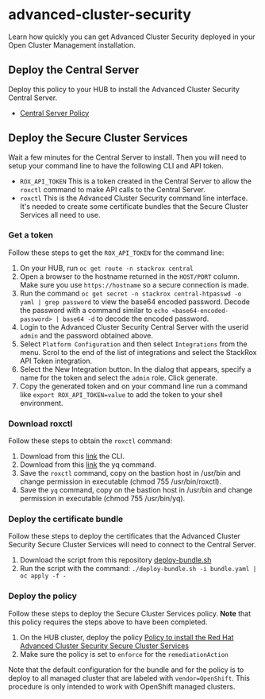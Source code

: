 # advanced-cluster-security
Learn how quickly you can get Advanced Cluster Security deployed in your Open Cluster Management installation.

## Deploy the Central Server

Deploy this policy to your HUB to install the Advanced Cluster Security Central Server.

- [Central Server Policy](https://github.com/prossi-rh/rhacm-workshop/blob/master/05.Governance-Risk-Compliance/demo/acs-demo/policy-acs-operator-central.yaml)

## Deploy the Secure Cluster Services

Wait a few minutes for the Central Server to install. Then you will need to setup your command line to have the following CLI and API token.
- `ROX_API_TOKEN` This is a token created in the Central Server to allow the `roxctl` command to make API calls to the Central Server.
- `roxctl` This is the Advanced Cluster Security command line interface.  It's needed to create some certificate bundles that the Secure Cluster Services all need to use.

### Get a token

Follow these steps to get the `ROX_API_TOKEN` for the command line:
1. On your HUB, run `oc get route -n stackrox central`
2. Open a browser to the hostname returned in the `HOST/PORT` column.  Make sure you use `https://hostname` so a secure connection is made. 
3. Run the command `oc get secret -n stackrox central-htpasswd -o yaml | grep password` to view the base64 encoded password.  Decode the password with a command similar to `echo <base64-encoded-password> | base64 -d` to decode the encoded password.
4. Login to the Advanced Cluster Security Central Server with the userid `admin` and the password obtained above.
5. Select `Platform Configuration` and then select `Integrations` from the menu.  Scrol to the end of the list of integrations and select the StackRox API Token integration.
6. Select the New Integration button.  In the dialog that appears, specify a name for the token and select the `admin` role.  Click generate.
7. Copy the generated token and on your command line run a command like `export ROX_API_TOKEN=value` to add the token to your shell environment.

### Download roxctl

Follow these steps to obtain the `roxctl` command:
1. Download from this [link](https://github.com/prossi-rh/rhacm-workshop/blob/master/05.Governance-Risk-Compliance/demo/acs-demo/roxctl) the CLI.
2. Download from this [link](https://github.com/prossi-rh/rhacm-workshop/blob/master/05.Governance-Risk-Compliance/demo/acs-demo/yq) the yq command.
3. Save the `roxctl` command, copy on the bastion host in /usr/bin and change permission in executable (chmod 755 /usr/bin/roxctl).
4. Save the `yq` command, copy on the bastion host in /usr/bin and change permission in executable (chmod 755 /usr/bin/yq).

### Deploy the certificate bundle

Follow these steps to deploy the certificates that the Advanced Cluster Security Secure Cluster Services will need to connect to the Central Server.
1. Download the script from this repository [deploy-bundle.sh](https://github.com/prossi-rh/rhacm-workshop/blob/master/05.Governance-Risk-Compliance/demo/acs-demo/deploy-bundle.sh)
2. Run the script with the command: `./deploy-bundle.sh -i bundle.yaml | oc apply -f -`

### Deploy the policy

Follow these steps to deploy the Secure Cluster Services policy.  **Note** that this policy requires the steps above to have been completed.
1. On the HUB cluster, deploy the policy [Policy to install the Red Hat Advanced Cluster Security Secure Cluster Services](https://github.com/prossi-rh/rhacm-workshop/blob/master/05.Governance-Risk-Compliance/demo/acs-demo/policy-acs-operator-clusters.yaml)
2. Make sure the policy is set to `enforce` for the `remediationAction`


Note that the default configuration for the bundle and for the policy is to deploy to all managed cluster that are labeled with `vendor=OpenShift`.  This procedure is only intended to work with OpenShift managed clusters.
